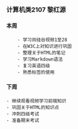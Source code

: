 ### 计算机类2107 黎红源

#### 	本周

		- 学习尚硅谷视频1至28
		- 在W3C上对知识进行巩固
		- 整理关于HTML的笔记
		- 学习Markdown语法
		- 复习英语四级
		- 熟悉标签的使用

####    下周

	- 继续观看视频学习前端知识
	- 巩固关于HTML的知识点
	- 冲刺四级考试
	- 准备期末考试